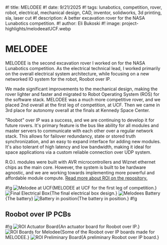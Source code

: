 #! title: MELODEE
#! date: 9/21/2025
#! tags: lunabotics, competition, rover, robot, electrical, mechanical design, CAD, inventor, solidworks, 3d printing, sla, laser cut
#! description: A better excavation rover for the NASA Lunabotics competition.
#! author: Eli Bukoski
#! image: project-highlights/melodeeatUCF.webp

# MELODEE

MELODEE is the second excavation rover I worked on for the NASA Lunabotics competition. As the electrical technical lead, I worked primarily on the overall electrical system architecture, while focusing on a new networked IO system for the robot, Roobot over IP.

We made significant improvements to the mechanical design, making the rover lighter and faster and migrated to Robot Operating System (ROS) for the software stack. MELODEE was a much more competitive rover, and we placed 2nd overall at the first leg of competition, at UCF. Then we came in 3rd place for autonomy overall at the finals at Kennedy Space Center.

"Roobot" over IP was a success, and we are continuing to develop it for future rovers. It's primary feature is the bus like ability for all modules and master servers to communicate with each other over a regular network stack. This allows for failover redundancy, state or stored truth synchronization, and an easy to expand interface for adding new modules. It's also tolerant of high latency and low bandwidth, making it ideal for space applications via a custom reliable connection over UDP system.

R.O.I. modules were built with AVR microcontrollers and Wiznet ethernet chips as the main core. However, the system is built to be hardware agnostic, and we are working towards implementing more powerful and affordable module compute.
[Read more about ROI on the repository.](https://github.com/UA-NASA-Robotics/Roobot-Over-IP/tree/main)

#!g
![Melodee at UCF](project-highlights/melodeeatUCF.webp){MELODEE at UCF for the first leg of competition.}
![Final Electrical Box](project-highlights/melodeeeboxfinalwithpower.webp){The final electrical box design.}
![Melodees Battery](project-highlights/melodeebattery.webp){The battery}
![Battery in position](project-highlights/melodeebatteryinpos_fix.webp){The battery in position.}
#!g

## Roobot over IP PCBs

#!g
![ROI Actuator Board](project-highlights/roiactboard.webp){An actuator board for Roobot over IP.}
![ROI Boards for Melodee](project-highlights/roiboardsmelodee.webp){Some of the Roobot over IP boards made for MELODEE.}
![ROI Preliminary Board](project-highlights/roipcbprelim.webp){A preliminary Roobot over IP board.}
